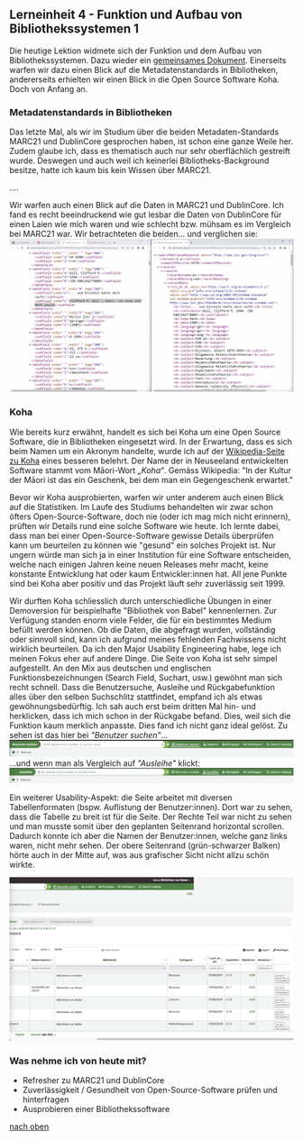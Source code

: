 ## Lerneinheit 4 - Funktion und Aufbau von Bibliothekssystemen 1

Die heutige Lektion widmete sich der Funktion und dem Aufbau von Bibliothekssystemen. Dazu wieder ein [gemeinsames Dokument](https://pad.gwdg.de/glYuuHwsS6aokIat19Kxpg#). Einerseits warfen wir dazu einen Blick auf die Metadatenstandards in Bibliotheken, andererseits erhielten wir einen Blick in die Open Source Software Koha. Doch von Anfang an. 

### Metadatenstandards in Bibliotheken
Das letzte Mal, als wir im Studium über die beiden Metadaten-Standards MARC21 und DublinCore gesprochen haben, ist schon eine ganze Weile her. Zudem glaube ich, dass es thematisch auch nur sehr oberflächlich gestreift wurde. Deswegen und auch weil ich keinerlei Bibliotheks-Background besitze, hatte ich kaum bis kein Wissen über MARC21.

....

Wir warfen auch einen Blick auf die Daten in MARC21 und DublinCore. Ich fand es recht beeindruckend wie gut lesbar die Daten von DublinCore für einen Laien wie mich waren und wie schlecht bzw. mühsam es im Vergleich bei MARC21 war. Wir betrachteten die beiden... und verglichen sie:
![Vergleiche MARC21 und DublinCore](https://github.com/Sabs135/Lerntagebuch-BAIN/blob/main/img/Marc21_DublinCore.png)

### Koha
Wie bereits kurz erwähnt, handelt es sich bei Koha um eine Open Source Software, die in Bibliotheken eingesetzt wird. In der Erwartung, dass es sich beim Namen um ein Akronym handelte, wurde ich auf der [Wikipedia-Seite zu Koha](https://de.wikipedia.org/wiki/Koha_(Bibliothekssoftware)) eines besseren belehrt. Der Name der in Neuseeland entwickelten Software stammt vom Māori-Wort _„Koha“_. Gemäss Wikipedia: "In der Kultur der Māori ist das ein Geschenk, bei dem man ein Gegengeschenk erwartet." 

Bevor wir Koha ausprobierten, warfen wir unter anderem auch einen Blick auf die Statistiken. Im Laufe des Studiums behandelten wir zwar schon öfters Open-Source-Software, doch nie (oder ich mag mich nicht erinnern), prüften wir Details rund eine solche Software wie heute. Ich lernte dabei, dass man bei einer Open-Source-Software gewisse Details überprüfen kann um beurteilen zu können wie "gesund" ein solches Projekt ist. Nur ungern würde man sich ja in einer Institution für eine Software entscheiden, welche nach einigen Jahren keine neuen Releases mehr macht, keine konstante Entwicklung hat oder kaum Entwickler:innen hat. All jene Punkte sind bei Koha aber positiv und das Projekt läuft sehr zuverlässig seit 1999. 

Wir durften Koha schliesslich durch unterschiedliche Übungen in einer Demoversion für beispielhafte "Bibliothek von Babel" kennenlernen. Zur Verfügung standen enorm viele Felder, die für ein bestimmtes Medium befüllt werden können. Ob die Daten, die abgefragt wurden, vollständig oder sinnvoll sind, kann ich aufgrund meines fehlenden Fachwissens nicht wirklich beurteilen. Da ich den Major Usability Engineering habe, lege ich meinen Fokus eher auf andere Dinge. Die Seite von Koha ist sehr simpel aufgestellt. An den Mix aus deutschen und englischen Funktionsbezeichnungen (Search Field, Suchart, usw.) gewöhnt man sich recht schnell. Dass die Benutzersuche, Ausleihe und Rückgabefunktion alles über den selben Suchschlitz stattfindet, empfand ich als etwas gewöhnungsbedürftig. Ich sah auch erst beim dritten Mal hin- und herklicken, dass ich mich schon in der Rückgabe befand. Dies, weil sich die Funktion kaum merklich anpasste. Dies fand ich nicht ganz ideal gelöst. 
Zu sehen ist das hier bei _"Benutzer suchen"_...  
![Suchschlitz Suche](https://github.com/Sabs135/Lerntagebuch-BAIN/blob/main/img/Koha_Suchschlitz-1.png?raw=true)
 ...und wenn man als Vergleich auf _"Ausleihe"_ klickt:  
![Suchschlitz Ausleihe](https://github.com/Sabs135/Lerntagebuch-BAIN/blob/main/img/Koha_Suchschlitz-2.png?raw=true)

Ein weiterer Usability-Aspekt: die Seite arbeitet mit diversen Tabellenformaten (bspw. Auflistung der Benutzer:innen). Dort war zu sehen, dass die Tabelle zu breit ist für die Seite. Der Rechte Teil war nicht zu sehen und man musste somit über den geplanten Seitenrand horizontal scrollen. Dadurch konnte ich aber die Namen der Benutzer:innen, welche ganz links waren, nicht mehr sehen.  Der obere Seitenrand (grün-schwarzer Balken) hörte auch in der Mitte auf, was aus grafischer Sicht nicht allzu schön wirkte. 

![Zu grosse Tabelle](https://github.com/Sabs135/Lerntagebuch-BAIN/blob/main/img/Koha_Breite_Tabelle.png?raw=true)


### Was nehme ich von heute mit?
- Refresher zu MARC21 und DublinCore
- Zuverlässigkeit / Gesundheit von Open-Source-Software prüfen und hinterfragen
- Ausprobieren einer Bibliothekssoftware

  
[nach oben](#lerneinheit-4---funktion-und-aufbau-von-bibliothekssystemen-1)
